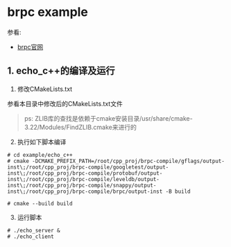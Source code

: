 # brpc example

参看:

- [brpc官网](https://github.com/apache/brpc)


## 1. echo_c++的编译及运行

1) 修改CMakeLists.txt

参看本目录中修改后的CMakeLists.txt文件

>ps: ZLIB库的查找是依赖于cmake安装目录/usr/share/cmake-3.22/Modules/FindZLIB.cmake来进行的

2) 执行如下脚本编译
```
# cd example/echo_c++
# cmake -DCMAKE_PREFIX_PATH=/root/cpp_proj/brpc-compile/gflags/output-inst\;/root/cpp_proj/brpc-compile/googletest/output-inst\;/root/cpp_proj/brpc-compile/protobuf/output-inst\;/root/cpp_proj/brpc-compile/leveldb/output-inst\;/root/cpp_proj/brpc-compile/snappy/output-inst\;/root/cpp_proj/brpc-compile/brpc/output-inst -B build

# cmake --build build 
```

3) 运行脚本

```
# ./echo_server &
# ./echo_client
```
